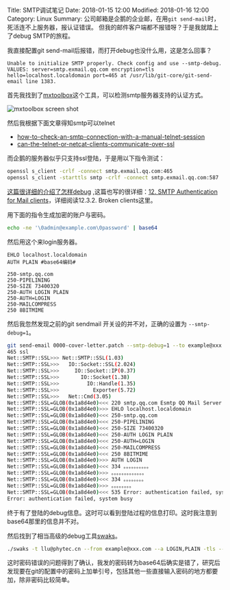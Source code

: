 Title: SMTP调试笔记
Date: 2018-01-15 12:00
Modified: 2018-01-16 12:00
Category: Linux
Summary: 公司邮箱是企鹅的企业邮，在用`git send-mail`时，死活连不上服务器，报认证错误。
但我的邮件客户端都不报错呀？于是我就踏上了debug SMTP的旅程。

我直接配置git send-mail后报错，而打开debug也没什么用，这是怎么回事？

```
Unable to initialize SMTP properly. Check config and use --smtp-debug. VALUES: server=smtp.exmail.qq.com encryption=tls hello=localhost.localdomain port=465 at /usr/lib/git-core/git-send-email line 1383.
```

首先我找到了[mxtoolbox](https://mxtoolbox.com/SuperTool.aspx?action=smtp%3asmtp.exmail.qq.com&run=toolpage#)这个工具，可以检测smtp服务器支持的认证方式。

![mxtoolbox screen shot][1]

然后我根据下面文章得知smtp可以telnet

* [how-to-check-an-smtp-connection-with-a-manual-telnet-session](https://www.port25.com/how-to-check-an-smtp-connection-with-a-manual-telnet-session-2/)
* [can-the-telnet-or-netcat-clients-communicate-over-ssl](https://superuser.com/questions/346958/can-the-telnet-or-netcat-clients-communicate-over-ssl)

而企鹅的服务器似乎只支持ssl登陆，于是用以下指令测试：

```bash
openssl s_client -crlf -connect smtp.exmail.qq.com:465
openssl s_client -starttls smtp -crlf -connect smtp.exmail.qq.com:587
```

[这篇很详细的介绍了怎样debug](https://easyengine.io/tutorials/mail/server/testing/smtp/)
,这篇也写的很详细：[12. SMTP Authentication for Mail clients](http://postfix.state-of-mind.de/patrick.koetter/smtpauth/smtp_auth_mailclients.html)，详细阅读12.3.2. Broken clients这里。

用下面的指令生成加密的账户与密码。

```bash
echo -ne '\0admin@example.com\0password' | base64
```

然后用这个来login服务器。

```
EHLO localhost.localdomain
AUTH PLAIN #base64编码#
```


```
250-smtp.qq.com
250-PIPELINING
250-SIZE 73400320
250-AUTH LOGIN PLAIN
250-AUTH=LOGIN
250-MAILCOMPRESS
250 8BITMIME
```

然后我忽然发现之前的git sendmail 开关设的并不对，正确的设置为 `--smtp-debug=1`。

```bash
git send-email 0000-cover-letter.patch --smtp-debug=1 --to example@xxx.com
465 ssl
Net::SMTP::SSL>>> Net::SMTP::SSL(1.03)
Net::SMTP::SSL>>>   IO::Socket::SSL(2.024)
Net::SMTP::SSL>>>     IO::Socket::IP(0.37)
Net::SMTP::SSL>>>       IO::Socket(1.38)
Net::SMTP::SSL>>>         IO::Handle(1.35)
Net::SMTP::SSL>>>           Exporter(5.72)
Net::SMTP::SSL>>>   Net::Cmd(3.05)
Net::SMTP::SSL=GLOB(0x1a8d4e0)<<< 220 smtp.qq.com Esmtp QQ Mail Server
Net::SMTP::SSL=GLOB(0x1a8d4e0)>>> EHLO localhost.localdomain
Net::SMTP::SSL=GLOB(0x1a8d4e0)<<< 250-smtp.qq.com
Net::SMTP::SSL=GLOB(0x1a8d4e0)<<< 250-PIPELINING
Net::SMTP::SSL=GLOB(0x1a8d4e0)<<< 250-SIZE 73400320
Net::SMTP::SSL=GLOB(0x1a8d4e0)<<< 250-AUTH LOGIN PLAIN
Net::SMTP::SSL=GLOB(0x1a8d4e0)<<< 250-AUTH=LOGIN
Net::SMTP::SSL=GLOB(0x1a8d4e0)<<< 250-MAILCOMPRESS
Net::SMTP::SSL=GLOB(0x1a8d4e0)<<< 250 8BITMIME
Net::SMTP::SSL=GLOB(0x1a8d4e0)>>> AUTH LOGIN
Net::SMTP::SSL=GLOB(0x1a8d4e0)<<< 334 。。。。。。。。。。
Net::SMTP::SSL=GLOB(0x1a8d4e0)>>> 。。。。。。。。。。。。。
Net::SMTP::SSL=GLOB(0x1a8d4e0)<<< 334 。。。。。。。。
Net::SMTP::SSL=GLOB(0x1a8d4e0)>>> 。。。。。。。。
Net::SMTP::SSL=GLOB(0x1a8d4e0)<<< 535 Error: authentication failed, system busy
Error: authentication failed, system busy
```

终于有了登陆的debug信息。这时可以看到登陆过程的信息打印。这时我注意到base64那里的信息并不对。

然后找到了相当高级的debug工具[swaks](http://www.jetmore.org/john/code/swaks/latest/doc/ref.txt)。

```bash
./swaks -t llu@phytec.cn --from example@xxx.com --a LOGIN,PLAIN -tls --auth-user example@xxx.com --auth-password 'password' -s smtp.exmail.qq.com
```

这时密码错误的问题得到了确认，我发的密码转为base64后确实是错了，研究后发现要在git的配置中的密码上加单引号，包括其他一些直接输入密码的地方都要加，除非密码比较简单。


[1]: {static}../images/smtptiao-shi-bi-ji/1.jpg